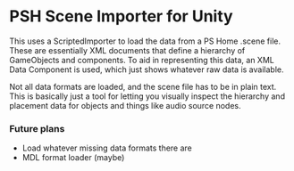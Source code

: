 # PSH Scene Importer for Unity
This uses a ScriptedImporter to load the data from a PS Home .scene file. These are essentially XML documents that define a hierarchy of GameObjects and components. To aid in representing this data, an XML Data Component is used, which just shows whatever raw data is available. 

Not all data formats are loaded, and the scene file has to be in plain text. This is basically just a tool for letting you visually inspect the hierarchy and placement data for objects and things like audio source nodes. 

### Future plans
- Load whatever missing data formats there are
- MDL format loader (maybe)